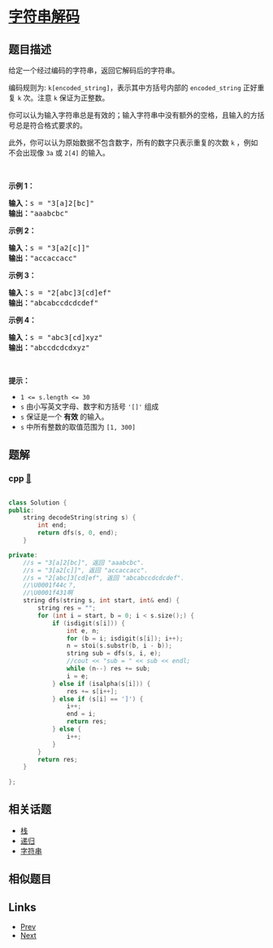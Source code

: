 
# [字符串解码](https://leetcode-cn.com/problems/decode-string)

## 题目描述

<p>给定一个经过编码的字符串，返回它解码后的字符串。</p>

<p>编码规则为: <code>k[encoded_string]</code>，表示其中方括号内部的 <code>encoded_string</code> 正好重复 <code>k</code> 次。注意 <code>k</code> 保证为正整数。</p>

<p>你可以认为输入字符串总是有效的；输入字符串中没有额外的空格，且输入的方括号总是符合格式要求的。</p>

<p>此外，你可以认为原始数据不包含数字，所有的数字只表示重复的次数 <code>k</code> ，例如不会出现像&nbsp;<code>3a</code>&nbsp;或&nbsp;<code>2[4]</code>&nbsp;的输入。</p>

<p>&nbsp;</p>

<p><strong>示例 1：</strong></p>

<pre>
<strong>输入：</strong>s = "3[a]2[bc]"
<strong>输出：</strong>"aaabcbc"
</pre>

<p><strong>示例 2：</strong></p>

<pre>
<strong>输入：</strong>s = "3[a2[c]]"
<strong>输出：</strong>"accaccacc"
</pre>

<p><strong>示例 3：</strong></p>

<pre>
<strong>输入：</strong>s = "2[abc]3[cd]ef"
<strong>输出：</strong>"abcabccdcdcdef"
</pre>

<p><strong>示例 4：</strong></p>

<pre>
<strong>输入：</strong>s = "abc3[cd]xyz"
<strong>输出：</strong>"abccdcdcdxyz"
</pre>

<p>&nbsp;</p>

<p><strong>提示：</strong></p>

<ul>
	<li><code>1 &lt;= s.length &lt;= 30</code></li>
	<li><meta charset="UTF-8" /><code>s</code>&nbsp;由小写英文字母、数字和方括号<meta charset="UTF-8" />&nbsp;<code>'[]'</code> 组成</li>
	<li><code>s</code>&nbsp;保证是一个&nbsp;<strong>有效</strong>&nbsp;的输入。</li>
	<li><code>s</code>&nbsp;中所有整数的取值范围为<meta charset="UTF-8" />&nbsp;<code>[1, 300]</code>&nbsp;</li>
</ul>


## 题解

### cpp [🔗](decode-string.cpp) 
```cpp

class Solution {
public:
    string decodeString(string s) {
        int end;
        return dfs(s, 0, end);
    }

private:
    //s = "3[a]2[bc]", 返回 "aaabcbc".
    //s = "3[a2[c]]", 返回 "accaccacc".
    //s = "2[abc]3[cd]ef", 返回 "abcabccdcdcdef".
    //\U0001f44c？,
    //\U0001f431啊
    string dfs(string s, int start, int& end) {
        string res = "";
        for (int i = start, b = 0; i < s.size();) {
            if (isdigit(s[i])) {
                int e, n;
                for (b = i; isdigit(s[i]); i++);
                n = stoi(s.substr(b, i - b));
                string sub = dfs(s, i, e);
                //cout << "sub = " << sub << endl;
                while (n--) res += sub;
                i = e;
            } else if (isalpha(s[i])) {
                res += s[i++];
            } else if (s[i] == ']') {
                i++;
                end = i;
                return res;
            } else {
                i++;
            }
        }
        return res;
    }
   
};
```


## 相关话题

- [栈](../../tags/stack.md) 
- [递归](../../tags/recursion.md) 
- [字符串](../../tags/string.md) 


## 相似题目



## Links

- [Prev](../utf-8-validation/README.md) 
- [Next](../longest-palindrome/README.md) 

